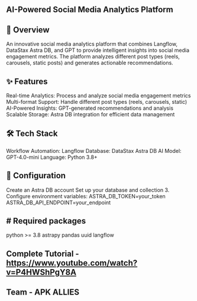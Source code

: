 ## AI-Powered Social Media Analytics Platform
## 🚀 Overview
An innovative social media analytics platform that combines Langflow, DataStax Astra DB, and GPT to provide intelligent insights into social media engagement metrics. The platform analyzes different post types (reels, carousels, static posts) and generates actionable recommendations.
## ✨ Features
Real-time Analytics: Process and analyze social media engagement metrics
Multi-format Support: Handle different post types (reels, carousels, static)
AI-Powered Insights: GPT-generated recommendations and analysis
Scalable Storage: Astra DB integration for efficient data management
## 🛠️ Tech Stack
Workflow Automation: Langflow
Database: DataStax Astra DB
AI Model: GPT-4.0-mini
Language: Python 3.8+
## 📝 Configuration
Create an Astra DB account
Set up your database and collection
3. Configure environment variables:
ASTRA_DB_TOKEN=your_token
ASTRA_DB_API_ENDPOINT=your_endpoint
## # Required packages
python >= 3.8
astrapy
pandas
uuid
langflow
## Complete Tutorial - https://www.youtube.com/watch?v=P4HWShPgY8A
## Team - APK ALLIES
